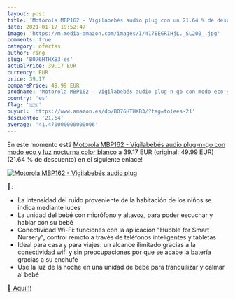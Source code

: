```yaml
---
layout: post
title: 'Motorola MBP162 - Vigilabebés audio plug con un 21.64 % de descuento'
date: 2021-01-17 19:52:47
image: 'https://m.media-amazon.com/images/I/417EEGRIHjL._SL200_.jpg'
comments: true
category: ofertas
author: ring
slug: 'B076HTHXB3-es'
actualPrice: 39.17 EUR
currency: EUR
price: 39.17
comparePrice: 49.99 EUR
prodname: 'Motorola MBP162 - Vigilabebés audio plug-n-go con modo eco y luz nocturna  color blanco'
country: 'es'
flag: '🇪🇸'
buyurl: 'https://www.amazon.es/dp/B076HTHXB3/?tag=tolees-21'
descuento: '21.64'
average: '41.470000000000006'
---
```


En este momento está [Motorola MBP162 - Vigilabebés audio plug-n-go con modo eco y luz nocturna  color blanco](https://www.amazon.es/dp/B076HTHXB3/?tag=tolees-21) a 39.17 EUR (original: 49.99 EUR) (21.64 %  de descuento) en el siguiente enlace!

[![Motorola MBP162 - Vigilabebés audio plug](https://m.media-amazon.com/images/I/417EEGRIHjL._SL200_.jpg)](https://www.amazon.es/dp/B076HTHXB3/?tag=tolees-21)

🔎:

- La intensidad del ruido proveniente de la habitación de los niños se indica mediante luces
- La unidad del bebé con micrófono y altavoz, para poder escuchar y hablar con su bebé
- Conectividad Wi-Fi: funciones con la aplicación "Hubble for Smart Nursery", control remoto a través de teléfonos inteligentes y tabletas
- Ideal para casa y para viajes: un alcance ilimitado gracias a la conectividad wifi y sin preocupaciones por que se acabe la batería gracias a su enchufe
- Use la luz de la noche en una unidad de bebé para tranquilizar y calmar al bebé

[🛒 Aquí!!!](https://www.amazon.es/dp/B076HTHXB3/?tag=tolees-21)
